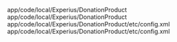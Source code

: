 app/code/local/Experius/DonationProduct                 app/code/local/Experius/DonationProduct
app/code/local/Experius/DonationProduct/etc/config.xml  app/code/local/Experius/DonationProduct/etc/config.xml